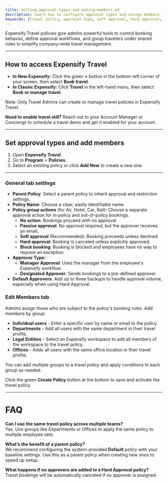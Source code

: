 ```yaml
---
title: setting-approval-types-and-adding-members.md
description: Learn how to configure approval types and assign members to a travel policy in Expensify Travel.
keywords: [travel policy, approval type, soft approval, hard approval, add policy members, default approver, spotnana policy]
---
```


<div id="new-expensify" markdown="1">

Expensify Travel policies give admins powerful tools to control booking behavior, define approval workflows, and group travelers under shared rules to simplify company-wide travel management.

---

## How to access Expensify Travel

- **In New Expensify:** Click the green **+** button in the bottom-left corner of your screen, then select **Book travel**.
- **In Classic Expensify:** Click **Travel** in the left-hand menu, then select **Book or manage travel**.

Note: Only Travel Admins can create or manage travel policies in Expensify Travel.

**Need to enable travel still?** Reach out to your Account Manager or Concierge to schedule a travel demo and get it enabled for your account.

---

## Set approval types and add members

1. Open **Expensify Travel**.
2. Go to **Program** > **Policies**.
3. Select an existing policy or click **Add New** to create a new one.

---

### General tab settings

- **Parent Policy**: Select a parent policy to inherit approval and restriction settings.
- **Policy Name**: Choose a clear, easily identifiable name.
- **Policy group actions** (for Air, Hotel, Car, Rail): Choose a separate approval action for in-policy and out-of-policy bookings.
  - **No action**: Bookings proceed with no approval.
  - **Passive approval**: No approval required, but the approver receives an email.
  - **Soft approval** (Recommended): Booking proceeds unless declined.
  - **Hard approval**: Booking is canceled unless explicitly approved.
  - **Block booking**: Booking is blocked and employees have no way to request an exception.
- **Approver Type**:
  - **Manager Approval**: Uses the manager from the employee's Expensify workflow.
  - **Designated Approver**: Sends bookings to a pre-defined approver.
- **Default Approvers**: Add up to three backups to handle approval volume, especially when using Hard Approval.

### Edit Members tab

Admins assign those who are subject to the policy's booking rules. Add members by group:

- **Individual users** - Enter a specific user by name or email to the policy.
- **Departments** - Add all users with the same department in their travel profile.
- **Legal Entities** - Select an Expensify workspace to add all members of the workspace to the travel policy.
- **Offices** - Adds all users with the same office location in their travel profile.

You can add multiple groups to a travel policy and apply conditions to each group as needed.

Click the green **Create Policy** button at the bottom to save and activate the travel policy.

---

# FAQ

**Can I use the same travel policy across multiple teams?**  
Yes. Use groups like Departments or Offices to apply the same policy to multiple employee sets.

**What’s the benefit of a parent policy?**  
We recommend configuring the system-provided **Default** policy with your baseline settings. Use this as a parent policy when creating new ones to speed up setup.

**What happens if no approvers are added to a Hard Approval policy?**  
Travel bookings will be automatically canceled if no approver is assigned.

</div>
